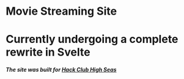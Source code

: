 # Movie Streaming Site
# Currently undergoing a complete rewrite in Svelte




##### The site was built for [Hack Club High Seas](https://highseas.hackclub.com/)
